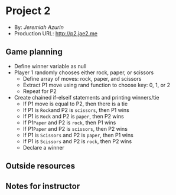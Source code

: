# Project 2
+ By: *Jeremiah Azurin*
+ Production URL: <http://p2.jae2.me>

## Game planning
* Define winner variable as null
* Player 1 randomly chooses either rock, paper, or scissors
    * Define array of moves: rock, paper, and scissors
    * Extract P1 move using rand function to choose key: 0, 1, or 2
    * Repeat for P2 
* Create chained if-elseif statements and printing winners/tie
    * If P1 move is equal to P2, then there is a tie
    * If P1 is `Rock`and P2 is `scissors`, then P1 wins 
    * If P1 is `Rock` and P2 is `paper`, then P2 wins 
    * If P1`Paper` and P2 is `rock`, then P1 wins 
    * If P1`Paper` and P2 is `scissors`, then P2 wins 
    * If P1 is `Scissors` and P2 is `paper`, then P1 wins 
    * If P1 is `Scissors` and P2 is `rock`, then P2 wins 
    * Declare a winner

## Outside resources

## Notes for instructor